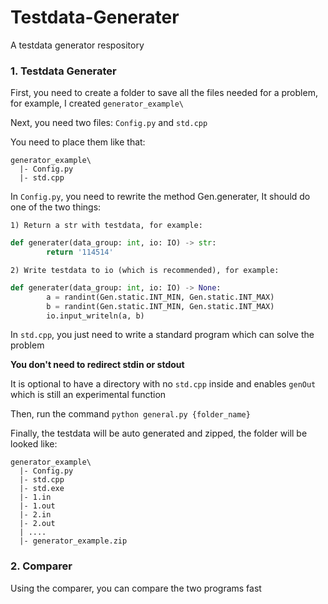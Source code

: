 # Testdata-Generater

A testdata generator respository

### 1. Testdata Generater

First, you need to create a folder to save all the files needed for a problem, for example, I created `generator_example\`

Next, you need two files: `Config.py` and `std.cpp`

You need to place them like that:

```
generator_example\
  |- Config.py
  |- std.cpp
```

In `Config.py`, you need to rewrite the method Gen.generater, It should do one of the two things:

    1) Return a str with testdata, for example:

```python
def generater(data_group: int, io: IO) -> str: 
        return '114514'
```

    2) Write testdata to io (which is recommended), for example:

```python
def generater(data_group: int, io: IO) -> None: 
        a = randint(Gen.static.INT_MIN, Gen.static.INT_MAX)
        b = randint(Gen.static.INT_MIN, Gen.static.INT_MAX)
        io.input_writeln(a, b)
```

In `std.cpp`, you just need to write a standard program which can solve the problem

**You don't need to redirect stdin or stdout**

It is optional to have a directory with no `std.cpp` inside and enables `genOut` which is still an experimental function

Then, run the command `python general.py {folder_name}`

Finally, the testdata will be auto generated and zipped, the folder will be looked like:

```
generator_example\
  |- Config.py
  |- std.cpp
  |- std.exe
  |- 1.in
  |- 1.out
  |- 2.in
  |- 2.out
  | ....
  |- generator_example.zip
```


### 2. Comparer

Using the comparer, you can compare the two programs fast
